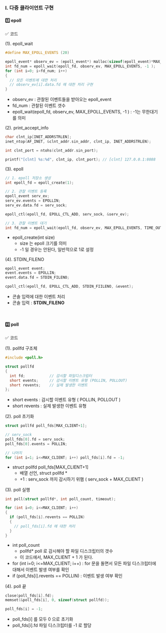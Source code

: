 ### Ⅰ. 다중 클라이언트 구현
#### 1️⃣ epoll
✅ 코드

(1). epoll_wait
```cpp
#define MAX_EPOLL_EVENTS (20)

epoll_event* observ_ev = (epoll_event*) malloc(sizeof(epoll_event)*MAX_EPOLL_EVENTS);
int fd_num = epoll_wait(epoll_fd, observ_ev, MAX_EPOLL_EVENTS, -1 );
for (int i=0; i<fd_num; i++)
{
  // 모든 이벤트에 대한 처리
  // observ_ev[i].data.fd 에 대한 처리 구현
}
```
- observ_ev : 관찰된 이벤트들을 받아오는 epoll_event
- fd_num : 관찰된 이벤트 갯수
- epoll_wait(epoll_fd, observ_ev, MAX_EPOLL_EVENTS, -1 ) : -1는 무한대기를 의미

(2). print_accept_info
```cpp
char clnt_ip[INET_ADDRSTRLEN];
inet_ntop(AF_INET, &clnt_addr.sin_addr, clnt_ip, INET_ADDRSTRLEN);

int clnt_port = ntohs(clnt_addr.sin_port);

printf("[clnt] %s:%d", clnt_ip, clnt_port); // [clnt] 127.0.0.1:8088
```

(3). epoll
```cpp
// 1. epoll 저장소 생성
int epoll_fd = epoll_create(1);

// 2. 관찰 이벤트 등록
epoll_event serv_ev;
serv_ev.events = EPOLLIN;
serv_ev.data.fd = serv_sock;

epoll_ctl(epoll_fd, EPOLL_CTL_ADD, serv_sock, &serv_ev);

// 3. 관찰 이벤트 대기
int fd_num = epoll_wait(epoll_fd, observ_ev, MAX_EPOLL_EVENTS, TIME_OUT);
```
- epoll_create(int size)
  - size 는 epoll 크기를 의미
  - -1 일 경우는 안된다, 일반적으로 1로 설정
 
(4). STDIN_FILENO
```cpp
epoll_event event;
event.events = EPOLLIN;
event.data.fd = STDIN_FILENO;

cpoll_ctl(epoll_fd, EPOLL_CTL_ADD, STDIN_FIILENO, &event);
```
- 콘솔 입력에 대한 이벤트 처리
- 콘솔 입력 : **STDIN_FILENO**
<br/>

#### 2️⃣ poll
✅ 코드

(1). pollfd 구조체
```cpp
#include <poll.h>

struct pollfd
{
  int fd;           // 감시할 파일디스크립터
  short events;     // 감시할 이벤트 유형 (POLLIN, POLLOUT)
  short revents;    // 실제 발생한 이벤트 
};
```
- short events : 감시할 이벤트 유형 ( POLLIN, POLLOUT )
- short revents : 실제 발생한 이벤트 유형

(2). poll 초기화
```cpp
struct pollfd poll_fds[MAX_CLIENT+1];

// serv_sock
poll_fds[0].fd = serv_sock;
poll_fds[0].events = POLLIN;

// 나머지
for (int i=1; i<=MAX_CLIENT; i++) poll_fds[i].fd = -1;
```
- struct pollfd poll_fds[MAX_CLIENT+1]
  - 배열 선언, struct pollfd *
  - +1 : serv_sock 까지 감시하기 위햄 ( serv_sock + MAX_CLIENT )
 
(3). poll 실행
```cpp
int poll(struct pollfd*, int poll_count, timeout);

for (int i=0; i<=MAX_CLIENT; i++)
{
  if (poll_fds[i].revents == POLLIN)
  {
    // poll_fds[i].fd 에 대한 처리
  }
}
```
- int poll_count
  - pollfd* poll 로 감시해야 할 파일 디스크립터의 갯수
  - 이 코드에서, MAX_CLIENT + 1 가 된다.
- for (int i=0; i<=MAX_CLIENT; i++) : for 문을 돌면서 모든 파일 디스크립터에 대해서 이벤트 발생 여부를 확인
- if (poll_fds[i].revents == POLLIN) : 이벤트 발생 여부 확인

(4). poll 끝
```cpp
close(poll_fds[i].fd);
memset(&poll_fds[i], 0, sizeof(struct pollfd));

poll_fds[i] = -1;
```
- poll_fds[i] 를 모두 0 으로 초기화
- poll_fds[i].fd 파일 디스크립터를 -1 로 할당
